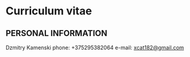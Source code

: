 # Curriculum vitae

## PERSONAL INFORMATION
 Dzmitry Kamenski
 phone: +375295382064
 e-mail: xcat182@gmail.com